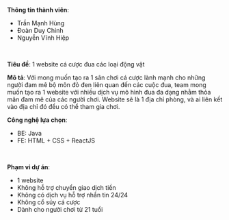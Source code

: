 **Thông tin thành viên**:
+ Trần Mạnh Hùng
+ Đoàn Duy Chinh
+ Nguyễn Vĩnh Hiệp
<br/>

**Tiêu đề**: 1 website cá cược đua các loại động vật
<br/>

**Mô tả**: Với mong muốn tạo ra 1 sân chơi cá cược lành mạnh cho những người đam mê bộ môn đỏ đen liên quan đến các cuộc đua, team mong muốn tạo ra 1 website với nhiều dịch vụ mô hình đua đa dạng nhằm thỏa mãn đam mê của các người chơi. Website sẽ là 1 địa chỉ phòng, và ai liên kết vào địa chỉ đó đều có thể tham gia chơi.
<br/>

**Công nghệ lựa chọn**: 
+ BE: Java
+ FE: HTML + CSS + ReactJS
<br/>

**Phạm vi dự án**:
  + 1 website
  + Không hỗ trợ chuyển giao dịch tiền
  + Không có dịch vụ hỗ trợ nhắn tin 24/24
  + Không cổ súy cá cược
  + Dành cho người chơi từ 21 tuổi

